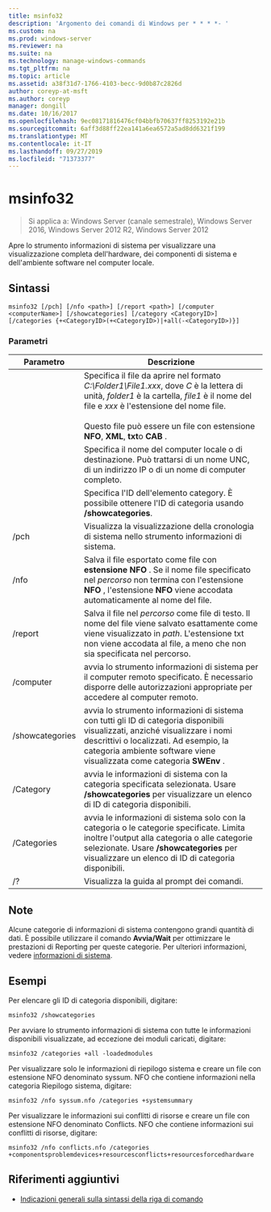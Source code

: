 ```yaml
---
title: msinfo32
description: 'Argomento dei comandi di Windows per * * * *- '
ms.custom: na
ms.prod: windows-server
ms.reviewer: na
ms.suite: na
ms.technology: manage-windows-commands
ms.tgt_pltfrm: na
ms.topic: article
ms.assetid: a38f31d7-1766-4103-becc-9d0b87c2826d
author: coreyp-at-msft
ms.author: coreyp
manager: dongill
ms.date: 10/16/2017
ms.openlocfilehash: 9ec08171816476cf04bbfb70637ff8253192e21b
ms.sourcegitcommit: 6aff3d88ff22ea141a6ea6572a5ad8dd6321f199
ms.translationtype: MT
ms.contentlocale: it-IT
ms.lasthandoff: 09/27/2019
ms.locfileid: "71373377"
---
```

# <a name="msinfo32"></a>msinfo32

>Si applica a: Windows Server (canale semestrale), Windows Server 2016, Windows Server 2012 R2, Windows Server 2012

Apre lo strumento informazioni di sistema per visualizzare una visualizzazione completa dell'hardware, dei componenti di sistema e dell'ambiente software nel computer locale. 
## <a name="syntax"></a>Sintassi
```
msinfo32 [/pch] [/nfo <path>] [/report <path>] [/computer <computerName>] [/showcategories] [/category <CategoryID>] [/categories {+<CategoryID>(+<CategoryID>)|+all(-<CategoryID>)}]
```
### <a name="parameters"></a>Parametri

|    Parametro    |                                                                                                                                 Descrizione                                                                                                                                  |
|-----------------|------------------------------------------------------------------------------------------------------------------------------------------------------------------------------------------------------------------------------------------------------------------------------|
|     <path>      | Specifica il file da aprire nel formato *C:\Folder1\File1.xxx*, dove *C* è la lettera di unità, *folder1* è la cartella, *file1* è il nome del file e *xxx* è l'estensione del nome file.<br /><br />Questo file può essere un file con estensione **NFO**, **XML**, **txt**o **CAB** . |
| <computerName>  |                                                                             Specifica il nome del computer locale o di destinazione. Può trattarsi di un nome UNC, di un indirizzo IP o di un nome di computer completo.                                                                              |
|  <CategoryID>   |                                                                                     Specifica l'ID dell'elemento category. È possibile ottenere l'ID di categoria usando **/showcategories**.                                                                                      |
|      /pch       |                                                                                                       Visualizza la visualizzazione della cronologia di sistema nello strumento informazioni di sistema.                                                                                                       |
|      /nfo       |                                     Salva il file esportato come file con **estensione NFO** . Se il nome file specificato nel *percorso* non termina con l'estensione **NFO** , l'estensione **NFO** viene accodata automaticamente al nome del file.                                      |
|     /report     |                                               Salva il file nel *percorso* come file di testo. Il nome del file viene salvato esattamente come viene visualizzato in *path*. L'estensione txt non viene accodata al file, a meno che non sia specificata nel percorso.                                                |
|    /computer    |                                                                avvia lo strumento informazioni di sistema per il computer remoto specificato. È necessario disporre delle autorizzazioni appropriate per accedere al computer remoto.                                                                |
| /showcategories |                         avvia lo strumento informazioni di sistema con tutti gli ID di categoria disponibili visualizzati, anziché visualizzare i nomi descrittivi o localizzati. Ad esempio, la categoria ambiente software viene visualizzata come categoria **SWEnv** .                         |
|    /Category    |                                                                     avvia le informazioni di sistema con la categoria specificata selezionata. Usare **/showcategories** per visualizzare un elenco di ID di categoria disponibili.                                                                     |
|   /Categories   |                          avvia le informazioni di sistema solo con la categoria o le categorie specificate. Limita inoltre l'output alla categoria o alle categorie selezionate. Usare **/showcategories** per visualizzare un elenco di ID di categoria disponibili.                          |
|       /?        |                                                                                                                     Visualizza la guida al prompt dei comandi.                                                                                                                     |

## <a name="remarks"></a>Note
Alcune categorie di informazioni di sistema contengono grandi quantità di dati. È possibile utilizzare il comando **Avvia/Wait** per ottimizzare le prestazioni di Reporting per queste categorie. Per ulteriori informazioni, vedere [informazioni di sistema](https://technet.microsoft.com/library/cc783305(v=ws.10).aspx).
## <a name="BKMK_Examples"></a>Esempi
Per elencare gli ID di categoria disponibili, digitare:
```
msinfo32 /showcategories
```
Per avviare lo strumento informazioni di sistema con tutte le informazioni disponibili visualizzate, ad eccezione dei moduli caricati, digitare:
```
msinfo32 /categories +all -loadedmodules
```
Per visualizzare solo le informazioni di riepilogo sistema e creare un file con estensione NFO denominato syssum. NFO che contiene informazioni nella categoria Riepilogo sistema, digitare:
```
msinfo32 /nfo syssum.nfo /categories +systemsummary
```
Per visualizzare le informazioni sui conflitti di risorse e creare un file con estensione NFO denominato Conflicts. NFO che contiene informazioni sui conflitti di risorse, digitare:
```
msinfo32 /nfo conflicts.nfo /categories    +componentsproblemdevices+resourcesconflicts+resourcesforcedhardware
```
## <a name="additional-references"></a>Riferimenti aggiuntivi
-   [Indicazioni generali sulla sintassi della riga di comando](command-line-syntax-key.md)

